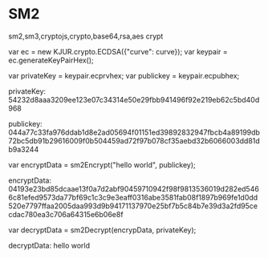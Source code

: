# SM2
sm2,sm3,cryptojs,crypto,base64,rsa,aes crypt

var ec = new KJUR.crypto.ECDSA({"curve": curve});
var keypair = ec.generateKeyPairHex();

var privateKey = keypair.ecprvhex;
var publickey = keypair.ecpubhex;

privateKey: 54232d8aaa3209ee123e07c34314e50e29fbb941496f92e219eb62c5bd40d968

publickey: 044a77c33fa976ddab1d8e2ad05694f01151ed39892832947fbcb4a89199db72bc5db91b29616009f0b504459ad72f97b078cf35aebd32b6066003dd81db9a3244


var encryptData = sm2Encrypt("hello world", publickey);

encryptData: 04193e23bd85dcaae13f0a7d2abf90459710942f98f9813536019d282ed5466c81efed9573da77bf69c1c3c9e3eaff0316abe3581fab08f1897b969fe1d0dd520e7797ffaa2005daa993d9b94171137970e25bf7b5c84b7e39d3a2fd95cecdac780ea3c706a64315e6b06e8f


var decryptData = sm2Decrypt(encrypData, privateKey);

decryptData: hello world




